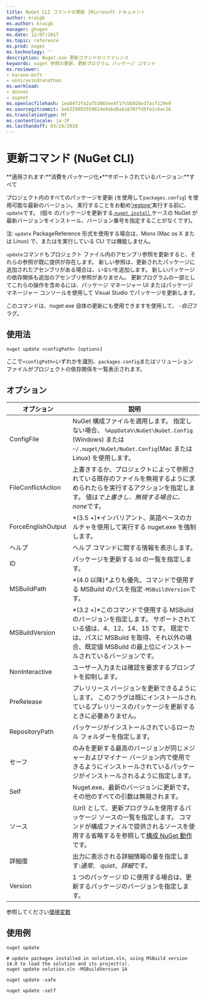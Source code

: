 ```yaml
---
title: NuGet CLI コマンドの更新 |Microsoft ドキュメント
author: kraigb
ms.author: kraigb
manager: ghogen
ms.date: 12/07/2017
ms.topic: reference
ms.prod: nuget
ms.technology: ''
description: Nuget.exe 更新コマンドのリファレンス
keywords: nuget 参照の更新、更新プログラム パッケージ コマンド
ms.reviewer:
- karann-msft
- unniravindranathan
ms.workload:
- dotnet
- aspnet
ms.openlocfilehash: 1ea04f2fa2a753065ee4f17cbb926e37acf129e0
ms.sourcegitcommit: beb229893559824e8abd6ab16707fd5fe1c6ac26
ms.translationtype: MT
ms.contentlocale: ja-JP
ms.lasthandoff: 03/28/2018
---
```

# <a name="update-command-nuget-cli"></a>更新コマンド (NuGet CLI)

**適用されます:**消費をパッケージ化&bullet;**サポートされているバージョン:**すべて

プロジェクト内のすべてのパッケージを更新 (を使用して`packages.config`) を使用可能な最新のバージョン。 実行することをお勧め['restore'](cli-ref-restore.md)実行する前に、`update`です。 (個々 のパッケージを更新する[ `nuget install` ](cli-ref-install.md)ケースの NuGet が最新バージョンをインストール、バージョン番号を指定することがなくです)。

注: `update` PackageReference 形式を使用する場合は、Mono (Mac os X または Linux) で、またはを実行している CLI では機能しません。

`update`コマンドもプロジェクト ファイル内のアセンブリ参照を更新すると、それらの参照が既に提供が存在します。 新しい参照は、更新されたパッケージに追加されたアセンブリがある場合は、*いない*を追加します。 新しいパッケージの依存関係も追加のアセンブリ参照がありません。 更新プログラムの一部としてこれらの操作を含めるには、パッケージ マネージャー UI またはパッケージ マネージャー コンソールを使用して Visual Studio でパッケージを更新します。

このコマンドは、nuget.exe 自体の更新にも使用できますを使用して、 *-自己*フラグ。

## <a name="usage"></a>使用法

```cli
nuget update <configPath> [options]
```

ここで`<configPath>`いずれかを識別、`packages.config`またはソリューション ファイルがプロジェクトの依存関係を一覧表示されます。

## <a name="options"></a>オプション

| オプション | 説明 |
| --- | --- |
| ConfigFile | NuGet 構成ファイルを適用します。 指定しない場合、 `%AppData%\NuGet\NuGet.Config` (Windows) または`~/.nuget/NuGet/NuGet.Config`(Mac または Linux) を使用します。|
| FileConflictAction | 上書きするか、プロジェクトによって参照されている既存のファイルを無視するように求められたらを実行するアクションを指定します。 値は*で上書きし、無視する場合に、none*です。 |
| ForceEnglishOutput | *(3.5 +)*インバリアント、英語ベースのカルチャを使用して実行する nuget.exe を強制します。 |
| ヘルプ | ヘルプ コマンドに関する情報を表示します。 |
| ID | パッケージを更新する Id の一覧を指定します。 |
| MSBuildPath | *(4.0 以降)*よりも優先、コマンドで使用する MSBuild のパスを指定`-MSBuildVersion`です。 |
| MSBuildVersion | *(3.2 +)*このコマンドで使用する MSBuild のバージョンを指定します。 サポートされている値は、4、12、14、15 です。 既定では、パスに MSBuild を取得、それ以外の場合、既定値 MSBuild の最上位にインストールされているバージョンです。 |
| NonInteractive | ユーザー入力または確認を要求するプロンプトを抑制します。 |
| PreRelease | プレリリース バージョンを更新できるようにします。 このフラグは既にインストールされているプレリリースのパッケージを更新するときに必要ありません。 |
| RepositoryPath | パッケージがインストールされているローカル フォルダーを指定します。 |
| セーフ | のみを更新する最高のバージョンが同じメジャーおよびマイナー バージョン内で使用できるようにインストールされているパッケージがインストールされるように指定します。 |
| Self | Nuget.exe、最新のバージョンに更新です。その他のすべての引数は無視されます。 |
| ソース | (Url) として、更新プログラムを使用するパッケージ ソースの一覧を指定します。 コマンドが構成ファイルで提供されるソースを使用する省略するを参照して[構成 NuGet 動作](../consume-packages/configuring-nuget-behavior.md)です。 |
| 詳細度 | 出力に表示される詳細情報の量を指定します:*通常*、 *quiet*、*詳細*です。 |
| Version | 1 つのパッケージ ID に使用する場合は、更新するパッケージのバージョンを指定します。 |

参照してください[環境変数](cli-ref-environment-variables.md)

## <a name="examples"></a>使用例

```cli
nuget update

# update packages installed in solution.sln, using MSBuild version 14.0 to load the solution and its project(s).
nuget update solution.sln -MSBuildVersion 14

nuget update -safe

nuget update -self
```
